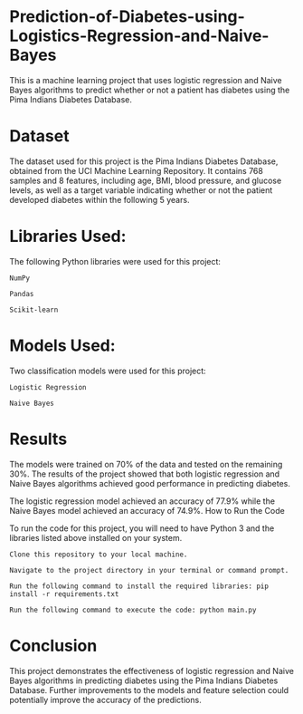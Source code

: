 # Prediction-of-Diabetes-using-Logistics-Regression-and-Naive-Bayes
This is a machine learning project that uses logistic regression and Naive Bayes algorithms to predict whether or not a patient has diabetes using the Pima Indians Diabetes Database.

# Dataset
The dataset used for this project is the Pima Indians Diabetes Database, obtained from the UCI Machine Learning Repository. It contains 768 samples and 8 features, including age, BMI, blood pressure, and glucose levels, as well as a target variable indicating whether or not the patient developed diabetes within the following 5 years.

# Libraries Used:
The following Python libraries were used for this project:

    NumPy
    
    Pandas
    
    Scikit-learn

# Models Used:
Two classification models were used for this project:

    Logistic Regression
    
    Naive Bayes

# Results
The models were trained on 70% of the data and tested on the remaining 30%. The results of the project showed that both logistic regression and Naive Bayes algorithms achieved good performance in predicting diabetes.

The logistic regression model achieved an accuracy of 77.9% while the Naive Bayes model achieved an accuracy of 74.9%.
How to Run the Code

To run the code for this project, you will need to have Python 3 and the libraries listed above installed on your system.

    Clone this repository to your local machine.
    
    Navigate to the project directory in your terminal or command prompt.
    
    Run the following command to install the required libraries: pip install -r requirements.txt
    
    Run the following command to execute the code: python main.py

# Conclusion

This project demonstrates the effectiveness of logistic regression and Naive Bayes algorithms in predicting diabetes using the Pima Indians Diabetes Database. Further improvements to the models and feature selection could potentially improve the accuracy of the predictions.

